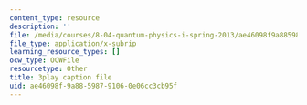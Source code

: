```yaml
---
content_type: resource
description: ''
file: /media/courses/8-04-quantum-physics-i-spring-2013/ae46098f9a88598791060e06cc3cb95f_9lX2FENOe4o.vtt
file_type: application/x-subrip
learning_resource_types: []
ocw_type: OCWFile
resourcetype: Other
title: 3play caption file
uid: ae46098f-9a88-5987-9106-0e06cc3cb95f
---
```

